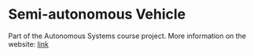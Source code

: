 # Semi-autonomous Vehicle

Part of the Autonomous Systems course project. More information on the website: [link](https://hadielnemr.github.io/projects/autonomous/) 
